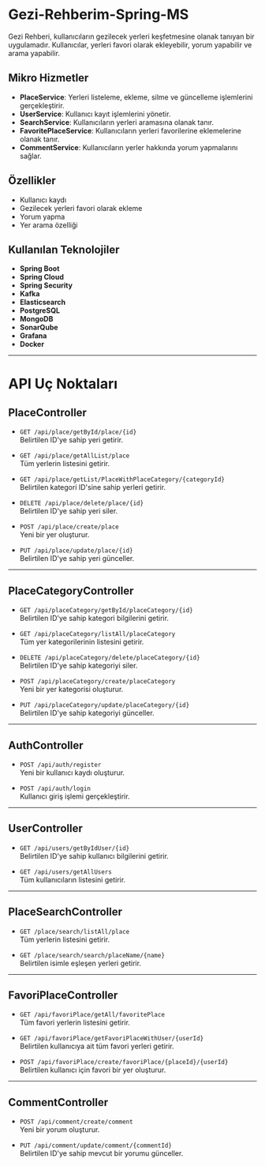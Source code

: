 # Gezi-Rehberim-Spring-MS
Gezi Rehberi, kullanıcıların gezilecek yerleri keşfetmesine olanak tanıyan bir uygulamadır. Kullanıcılar, yerleri favori olarak ekleyebilir, yorum yapabilir ve arama yapabilir.

## Mikro Hizmetler

- **PlaceService**: Yerleri listeleme, ekleme, silme ve güncelleme işlemlerini gerçekleştirir.
- **UserService**: Kullanıcı kayıt işlemlerini yönetir.
- **SearchService**: Kullanıcıların yerleri aramasına olanak tanır.
- **FavoritePlaceService**: Kullanıcıların yerleri favorilerine eklemelerine olanak tanır.
- **CommentService**: Kullanıcıların yerler hakkında yorum yapmalarını sağlar.

## Özellikler

- Kullanıcı kaydı
- Gezilecek yerleri favori olarak ekleme
- Yorum yapma
- Yer arama özelliği

## Kullanılan Teknolojiler

- **Spring Boot**
- **Spring Cloud**
- **Spring Security**
- **Kafka**
- **Elasticsearch**
- **PostgreSQL**
- **MongoDB**
- **SonarQube**
- **Grafana**
- **Docker**

---
# API Uç Noktaları

## PlaceController

- ```GET /api/place/getById/place/{id}```  
  Belirtilen ID'ye sahip yeri getirir.

- ```GET /api/place/getAllList/place```  
  Tüm yerlerin listesini getirir.

- ```GET /api/place/getList/PlaceWithPlaceCategory/{categoryId}```  
  Belirtilen kategori ID'sine sahip yerleri getirir.

- ```DELETE /api/place/delete/place/{id}```  
  Belirtilen ID'ye sahip yeri siler.

- ```POST /api/place/create/place```  
  Yeni bir yer oluşturur.

- ```PUT /api/place/update/place/{id}```  
  Belirtilen ID'ye sahip yeri günceller.

---

## PlaceCategoryController

- ```GET /api/placeCategory/getById/placeCategory/{id}```  
  Belirtilen ID'ye sahip kategori bilgilerini getirir.

- ```GET /api/placeCategory/listAll/placeCategory```  
  Tüm yer kategorilerinin listesini getirir.

- ```DELETE /api/placeCategory/delete/placeCategory/{id}```  
  Belirtilen ID'ye sahip kategoriyi siler.

- ```POST /api/placeCategory/create/placeCategory```  
  Yeni bir yer kategorisi oluşturur.

- ```PUT /api/placeCategory/update/placeCategory/{id}```  
  Belirtilen ID'ye sahip kategoriyi günceller.

---

## AuthController

- ```POST /api/auth/register```  
  Yeni bir kullanıcı kaydı oluşturur.

- ```POST /api/auth/login```  
  Kullanıcı giriş işlemi gerçekleştirir.

---

## UserController

- ```GET /api/users/getByIdUser/{id}```  
  Belirtilen ID'ye sahip kullanıcı bilgilerini getirir.

- ```GET /api/users/getAllUsers```  
  Tüm kullanıcıların listesini getirir.

---

## PlaceSearchController

- ```GET /place/search/listAll/place```  
  Tüm yerlerin listesini getirir.

- ```GET /place/search/search/placeName/{name}```  
  Belirtilen isimle eşleşen yerleri getirir.

---

## FavoriPlaceController

- ```GET /api/favoriPlace/getAll/favoritePlace```  
  Tüm favori yerlerin listesini getirir.

- ```GET /api/favoriPlace/getFavoriPlaceWithUser/{userId}```  
  Belirtilen kullanıcıya ait tüm favori yerleri getirir.

- ```POST /api/favoriPlace/create/favoriPlace/{placeId}/{userId}```  
  Belirtilen kullanıcı için favori bir yer oluşturur.

---

## CommentController

- ```POST /api/comment/create/comment```  
  Yeni bir yorum oluşturur.

- ```PUT /api/comment/update/comment/{commentId}```  
  Belirtilen ID'ye sahip mevcut bir yorumu günceller.


 